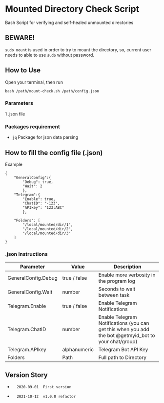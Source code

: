 # Mounted Directory Check Script
Bash Script for verifying and self-healed unmounted directories

##   BEWARE!
`sudo mount` is used in order to try to mount the directory, so, current user needs to able to use `sudo` without password.

## How to Use
Open your terminal, then run
```
bash /path/mount-check.sh /path/config.json
```

### Parameters
1 .json file

### Packages requirement
- `jq`    Package for json data parsing

##  How to fill the config file (.json)
Example
```
{
    "GeneralConfig":{
        "Debug": true,
        "Wait": 2
        },
    "Telegram":{
        "Enable": true,
        "ChatID": "-123",
        "APIkey": "123:ABC"
        },

    "Folders": [
        "/local/mounted/dir/1",
        "/local/mounted/dir/2",
        "/local/mounted/dir/3"
    ]
}
```
### .json Instructions
| Parameter | Value | Description |
|---------------------- | -----------| ---------------------------------|
| GeneralConfig.Debug | true / false | Enable more verbosity in the program log |
| GeneralConfig.Wait | number | Seconds to wait between task |
| Telegram.Enable | true / false | Enable Telegram Notifications |
| Telegram.ChatID | number | Enable Telegram Notifications (you can get this when you add the bot @getmyid_bot to your chat/group) |
| Telegram.APIkey | alphanumeric | Telegram Bot API Key |
| Folders | Path | Full path to Directory |

##  Version Story
-       2020-09-01  First version
-		2021-10-12	v1.0.0 refactor
